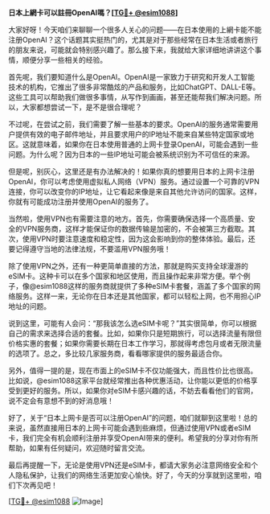 **日本上網卡可以註冊OpenAI嗎？[[TG💪+ @esim1088](https://t.me/s/esim1088)]**

大家好呀！今天咱们来聊聊一个很多人关心的问题——在日本使用的上網卡能不能注册OpenAI？这个话题其实挺热门的，尤其是对于那些经常在日本生活或者旅行的朋友来说，可能就会特别感兴趣了。那么接下来，我就给大家详细地讲讲这个事情，顺便分享一些相关的经验。

首先呢，我们要知道什么是OpenAI。OpenAI是一家致力于研究和开发人工智能技术的机构，它推出了很多非常酷炫的产品和服务，比如ChatGPT、DALL-E等。这些工具可以帮助我们做很多事情，从写作到画画，甚至还能帮我们解决问题。所以，大家都想尝试一下，是不是很合理呢？

不过呢，在尝试之前，我们需要了解一些基本的要求。OpenAI的服务通常需要用户提供有效的电子邮件地址，并且要求用户的IP地址不能来自某些特定国家或地区。这就意味着，如果你在日本使用普通的上网卡登录OpenAI，可能会遇到一些问题。为什么呢？因为日本的一些IP地址可能会被系统识别为不可信任的来源。

但是呢，别灰心，这里还是有办法解决的！如果你真的想要用日本的上网卡注册OpenAI，你可以考虑使用虚拟私人网络（VPN）服务。通过设置一个可靠的VPN连接，你可以改变你的IP地址，让它看起来像是来自其他允许访问的国家。这样，你就有可能成功注册并使用OpenAI的服务了。

当然啦，使用VPN也有需要注意的地方。首先，你需要确保选择一个高质量、安全的VPN服务商，这样才能保证你的数据传输是加密的，不会被第三方截取。其次，使用VPN时要注意速度和稳定性，因为这会影响到你的整体体验。最后，还要记得遵守当地的法律法规，不要滥用VPN服务哦！

除了使用VPN之外，还有一种更简单直接的方法，那就是购买支持全球漫游的eSIM卡。这种卡可以在多个国家和地区使用，而且操作起来非常方便。举个例子，像@esim1088这样的服务商就提供了多种eSIM卡套餐，涵盖了多个国家的网络服务。这样一来，无论你在日本还是其他国家，都可以轻松上网，也不用担心IP地址的问题。

说到这里，可能有人会问：“那我该怎么选eSIM卡呢？”其实很简单，你可以根据自己的需求来选择合适的套餐。比如，如果你只是短期旅行，可以选择流量有限但价格实惠的套餐；如果你需要长期在日本工作学习，那就得考虑包月或者无限流量的选项了。总之，多比较几家服务商，看看哪家提供的服务最适合你。

另外，值得一提的是，现在市面上的eSIM卡不仅功能强大，而且性价比也很高。比如说，@esim1088这家平台就经常推出各种优惠活动，让你能以更低的价格享受到更好的服务。所以，如果你对eSIM卡感兴趣的话，不妨去看看他们的官网，说不定会有意想不到的好消息哦！

好了，关于“日本上网卡是否可以注册OpenAI”的问题，咱们就聊到这里啦！总的来说，虽然直接用日本的上网卡可能会遇到些麻烦，但通过使用VPN或者eSIM卡，我们完全有机会顺利注册并享受OpenAI带来的便利。希望我的分享对你有所帮助，如果有任何疑问，欢迎随时留言交流。

最后再提醒一下，无论是使用VPN还是eSIM卡，都请大家务必注意网络安全和个人隐私保护，让我们的网络生活更加安心愉快。好了，今天的分享就到这里啦，咱们下次再见吧！

[[TG💪+ @esim1088](https://t.me/s/esim1088) ![Image](https://i.postimg.cc/4NQfJmqS/Snipaste-2025-05-13-00-14-12.png)]